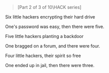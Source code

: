 >[Part 2 of 3 of 10\HACK series]  

Six little hackers encrypting their hard drive

One's password was easy, then there were five.

Five little hackers planting a backdoor

One bragged on a forum, and there were four.

Four little hackers, their spirit so free

One ended up in jail, then there were three.

